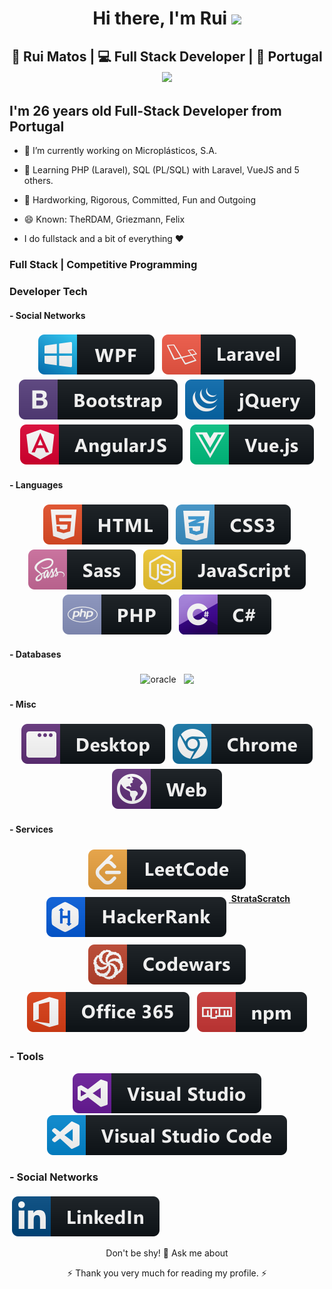 <div align="center">
   <h1>Hi there, I'm Rui</a> <img src="https://media.giphy.com/media/hvRJCLFzcasrR4ia7z/giphy.gif" width="25px"> </h1>
</div>

<div align="center">
   <h2>🙎 Rui Matos | 💻 Full Stack Developer | 📝 Portugal <img src="https://media.giphy.com/media/WUlplcMpOCEmTGBtBW/giphy.gif" width="30"></h2>
</div>

<p align="center">
  <h2> I'm 26 years old Full-Stack Developer from Portugal</h2>
</p>

 - 🔭 I’m currently working on Microplásticos, S.A.
 - 🌱 Learning PHP (Laravel), SQL (PL/SQL) with Laravel, VueJS and 5 others.</i>
 - 👯 Hardworking, Rigorous, Committed, Fun and Outgoing
 - 😄 Known: TheRDAM, Griezmann, Felix

 - I do fullstack and a bit of everything :heart:
 
<p align="center">
   <h3> Full Stack | Competitive Programming </h3>
</p>

<h3>Developer Tech</h3>

#### - Social Networks

<p align="center">
            
   <!-- WPF -->
   <img src="ColoredBadges-master/svg/dev/frameworks/wpf.svg" alt="wpf" style="vertical-align:top; margin:4px"> 
               
   <!-- Laravel -->
   <img src="ColoredBadges-master/svg/dev/frameworks/laravel.svg" alt="laravel" style="vertical-align:top; margin:4px">  
               
   <!-- Bootstrap -->
   <img src="ColoredBadges-master/svg/dev/frameworks/bootstrap.svg" alt="bootstrap" style="vertical-align:top; margin:4px"> 
         
   <!-- JQuery -->
   <img src="ColoredBadges-master/svg/dev/frameworks/jquery.svg" alt="jquery" style="vertical-align:top; margin:4px">
            
   <!-- AngularJS -->
   <img src="ColoredBadges-master/svg/dev/frameworks/angular.svg" alt="angularjs" style="vertical-align:top; margin:4px">
            
   <!-- VueJS -->
   <img src="ColoredBadges-master/svg/dev/frameworks/vue.svg" alt="vuejs" style="vertical-align:top; margin:4px"> 

</p>

#### - Languages

<p align="center">

   <!-- HTML / HTML5 -->
   <img src="ColoredBadges-master/svg/dev/languages/html.svg" alt="html" style="vertical-align:top; margin:4px">
   
   <!-- CSS / CSS3 -->
   <img src="ColoredBadges-master/svg/dev/languages/css3.svg" alt="css3" style="vertical-align:top; margin:4px">
      
   <!-- SASS -->
   <img src="ColoredBadges-master/svg/dev/languages/sass.svg" alt="sass" style="vertical-align:top; margin:4px">
      
   <!-- JS -->
   <img src="ColoredBadges-master/svg/dev/languages/js.svg" alt="js" style="vertical-align:top; margin:4px">
         
   <!-- PHP -->
   <img src="ColoredBadges-master/svg/dev/languages/php.svg" alt="php" style="vertical-align:top; margin:4px"> 
            
   <!-- C# -->
   <img src="ColoredBadges-master/svg/dev/languages/csharp.svg" alt="csharp" style="vertical-align:top; margin:4px"> 

</p>

#### - Databases

<p align="center">

   <!-- SQL - Oracle -->
   <img src="https://img.shields.io/badge/Oracle-F80000?style=for-the-badge&logo=oracle&logoColor=black" alt="oracle" style="vertical-align:top; margin:4px">

   <!-- SQL - MySQL -->
   <img src="https://img.shields.io/badge/MySQL-005C84?style=for-the-badge&logo=mysql&logoColor=white" style="vertical-align:top; margin:4px">

</p>

#### - Misc

<p align="center">

   <!-- Desktop -->
   <img src="ColoredBadges-master/svg/dev/misc/desktop.svg" alt="desktop" style="vertical-align:top; margin:4px">

   <!-- Google Chrome -->
   <img src="ColoredBadges-master/svg/dev/misc/chrome.svg" alt="google_chrome" style="vertical-align:top; margin:4px">
         
   <!-- Web -->
   <img src="ColoredBadges-master/svg/dev/misc/web.svg" alt="web" style="vertical-align:top; margin:4px"> 

</p>

#### - Services

<p align="center">
 <!-- LeetCode -->
 <a href="https://leetcode.com/u/therdam/">
    <img src="ColoredBadges-master/svg/dev/services/leetcode.svg" alt="leetcode" style="vertical-align:top; margin:6px 4px">
  </a>  
 <!-- HackerRank -->
 <a href="https://www.hackerrank.com/profile/therdam">
    <img src="ColoredBadges-master/svg/dev/services/hackerrank.svg" alt="hackerrank" style="vertical-align:top; margin:6px 4px">
  </a>  
 <!-- StrataScratch -->
 <a href="https://platform.stratascratch.com/user/RDAM">
    <strong>StrataScratch</strong>
  </a> 
 <!-- CodeWars -->
 <a href="https://www.codewars.com/users/TheRDAM">
    <img src="ColoredBadges-master/svg/dev/services/codewars.svg" alt="codewars" style="vertical-align:top; margin:6px 4px">
  </a> 
 <!-- Office 365 --> 
  <img src="ColoredBadges-master/svg/dev/services/office_365.svg" alt="office_365" style="vertical-align:top; margin:6px 4px">
 <!-- NPM -->
  <img src="ColoredBadges-master/svg/dev/services/npm.svg" alt="npm" style="vertical-align:top; margin:6px 4px">
</p>

### - Tools

<p align="center">

   <!-- Visual Studio -->
   <img src="ColoredBadges-master/svg/dev/tools/visualstudio.svg" alt="visualstudio">

   <!-- Visual Studio Code -->
   <img src="ColoredBadges-master/svg/dev/tools/visualstudio_code.svg" alt="visualstudio_code">

</p>
   
   <!-- Git -->
   <!-- <img src="https://img.shields.io/badge/GIT-E44C30?style=for-the-badge&logo=git&logoColor=white" alt="git"> -->

### - Social Networks
<p>
   <a 
      href="https://www.linkedin.com/in/matosrui1998/"
   >
      <img src="ColoredBadges-master\svg\social\linkedin.svg" alt="linkedin" style="vertical-align:top; margin:4px">
   </a>
</p>

<p align="center">Don't be shy! 💬 Ask me about</p>

<p align="center">⚡ Thank you very much for reading my profile. ⚡</p>

<!--
**ruiprogramador/ruiprogramador** is a ✨ _special_ ✨ repository because its `README.md` (this file) appears on your GitHub profile.

Here are some ideas to get you started:

- 🔭 I’m currently working on ...
- 🌱 I’m currently learning ...
- 👯 I’m looking to collaborate on ...
- 🤔 I’m looking for help with ...
- 💬 Ask me about ...
- 📫 How to reach me: ...
- 😄 Pronouns: ...
- ⚡ Fun fact: ...
-->
